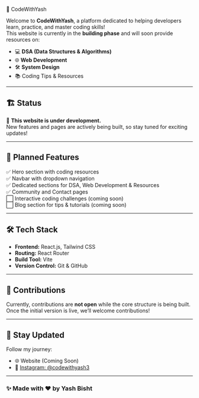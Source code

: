 🚀 CodeWithYash

Welcome to **CodeWithYash**, a platform dedicated to helping developers learn, practice, and master coding skills!  
This website is currently in the **building phase** and will soon provide resources on:

- 💻 **DSA (Data Structures & Algorithms)**
- 🌐 **Web Development**
- 🛠 **System Design**
- 📚 Coding Tips & Resources

---

## 🏗️ **Status**
🚧 **This website is under development.**  
New features and pages are actively being built, so stay tuned for exciting updates!

---

## 🔗 **Planned Features**
✅ Hero section with coding resources  
✅ Navbar with dropdown navigation  
✅ Dedicated sections for DSA, Web Development & Resources  
✅ Community and Contact pages  
⬜ Interactive coding challenges (coming soon)  
⬜ Blog section for tips & tutorials (coming soon)  

---

## 🛠️ **Tech Stack**
- **Frontend:** React.js, Tailwind CSS  
- **Routing:** React Router  
- **Build Tool:** Vite  
- **Version Control:** Git & GitHub  

---

## 🌟 **Contributions**
Currently, contributions are **not open** while the core structure is being built.  
Once the initial version is live, we’ll welcome contributions!

---

## 📢 **Stay Updated**
Follow my journey:  
- 🌐 Website (Coming Soon)  
- 📸 [Instagram: @codewithyash3](https://www.instagram.com/codewithyash3/)  

---

### ✨ **Made with ❤️ by Yash Bisht**
